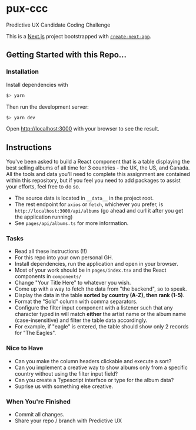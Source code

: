 # pux-ccc

Predictive UX Candidate Coding Challenge

This is a [Next.js](https://nextjs.org/) project bootstrapped with [`create-next-app`](https://github.com/vercel/next.js/tree/canary/packages/create-next-app).

## Getting Started with this Repo...

### Installation

Install dependencies with

```bash
$> yarn
```

Then run the development server:

```bash
$> yarn dev
```

Open [http://localhost:3000](http://localhost:3000) with your browser to see the result.

## Instructions

You've been asked to build a React component that is a table displaying the best selling albums of all time for 3 countries - the UK, the US, and Canada. All the tools and data you'll need to complete this assignment are contained within this repository, but if you feel you need to add packages to assist your efforts, feel free to do so.

- The source data is located in `__data__` in the project root.
- The rest endpoint for `axios` or `fetch`, whichever you prefer, is `http://localhost:3000/api/albums` (go ahead and curl it after you get the application running)
- See `pages/api/albums.ts` for more information.

### Tasks

- Read all these instructions (!!)
- For this repo into your own personal GH.
- Install dependencies, run the application and open in your browser.
- Most of your work should be in `pages/index.tsx` and the React components in `components/`
- Change "Your Title Here" to whatever you wish.
- Come up with a way to fetch the data from "the backend", so to speak.
- Display the data in the table **sorted by country (A-Z), then rank (1-5)**.
- Format the "Sold" column with comma separators.
- Configure the filter input component with a listener such that any character typed in will match **either** the artist name or the album name (case-insensitive) and filter the table data accordingly.
- For example, if "eagle" is entered, the table should show only 2 records for "The Eagles".

### Nice to Have

- Can you make the column headers clickable and execute a sort?
- Can you implement a creative way to show albums only from a specific country without using the filter input field?
- Can you create a Typescript interface or type for the album data?
- Suprise us with something else creative.

### When You're Finished

- Commit all changes.
- Share your repo / branch with Predictive UX
